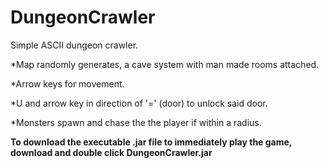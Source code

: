 # DungeonCrawler
Simple ASCII dungeon crawler.

*Map randomly generates, a cave system with man made rooms attached.

*Arrow keys for movement.

*U and arrow key in direction of '=' (door) to unlock said door.

*Monsters spawn and chase the the player if within a radius.

**To download the executable .jar file to immediately play the game, download and double click DungeonCrawler.jar**
